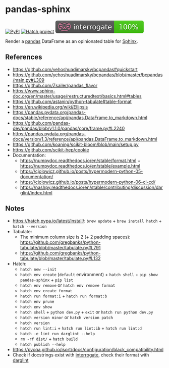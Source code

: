 # pandas-sphinx

[![PyPI](https://img.shields.io/pypi/v/pandas-sphinx)](https://pypi.org/project/pandas-sphinx/)
[![Hatch project](https://img.shields.io/badge/%F0%9F%A5%9A-Hatch-4051b5.svg)](https://github.com/pypa/hatch)
[![Documentation Coverage](https://raw.githubusercontent.com/joaopalmeiro/pandas-sphinx/main/assets/interrogate_badge.svg)](https://github.com/econchick/interrogate)

Render a [pandas](https://pandas.pydata.org/) DataFrame as an opinionated table for [Sphinx](https://www.sphinx-doc.org/).

## References

- https://github.com/yehoshuadimarsky/bcpandas#quickstart
- https://github.com/yehoshuadimarsky/bcpandas/blob/master/bcpandas/main.py#L309
- https://github.com/Zsailer/pandas_flavor
- https://www.sphinx-doc.org/en/master/usage/restructuredtext/basics.html#tables
- https://github.com/astanin/python-tabulate#table-format
- https://en.wikipedia.org/wiki/Ellipsis
- https://pandas.pydata.org/pandas-docs/stable/reference/api/pandas.DataFrame.to_markdown.html
- https://github.com/pandas-dev/pandas/blob/v1.1.0/pandas/core/frame.py#L2240
- https://pandas.pydata.org/pandas-docs/version/1.3/reference/api/pandas.DataFrame.to_markdown.html
- https://github.com/koaning/scikit-bloom/blob/main/setup.py
- https://github.com/scikit-hep/cookie
- Documentation:
  - https://numpydoc.readthedocs.io/en/stable/format.html + https://numpydoc.readthedocs.io/en/stable/example.html
  - https://cjolowicz.github.io/posts/hypermodern-python-05-documentation/
  - https://cjolowicz.github.io/posts/hypermodern-python-06-ci-cd/
  - https://nashpy.readthedocs.io/en/stable/contributing/discussion/darglint/index.html

## Notes

- https://hatch.pypa.io/latest/install/: `brew update` + `brew install hatch` + `hatch --version`
- Tabulate:
  - The minimum column size is 2 (+ 2 padding spaces): https://github.com/gregbanks/python-tabulate/blob/master/tabulate.py#L791
  - https://github.com/gregbanks/python-tabulate/blob/master/tabulate.py#L132
- Hatch:
  - `hatch new --init`
  - `hatch env create` (`default` environment) + `hatch shell` + `pip show pandas-sphinx` + `pip list`
  - `hatch env remove` or `hatch env remove format`
  - `hatch env create format`
  - `hatch run format:i` + `hatch run format:b`
  - `hatch env prune`
  - `hatch env show`
  - `hatch shell` + `python dev.py` + `exit` or `hatch run python dev.py`
  - `hatch version minor` or `hatch version patch`
  - `hatch version`
  - `hatch run lint:i` + `hatch run lint:ib` + `hatch run lint:d`
  - `hatch -e lint run darglint --help`
  - `rm -rf dist/` + `hatch build`
  - `hatch publish --help`
- https://pycqa.github.io/isort/docs/configuration/black_compatibility.html
- Check if docstrings exist with [interrogate](https://github.com/econchick/interrogate), check their format with [darglint](https://github.com/terrencepreilly/darglint)
